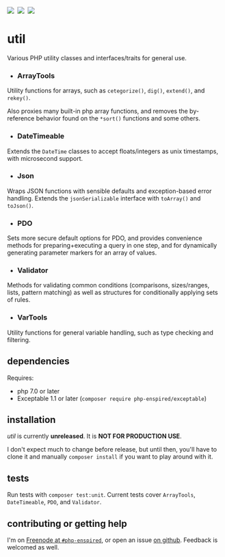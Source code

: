 ![](https://img.shields.io/badge/%E2%9A%A0-unreleased-red.svg?colorA=e05d44&colorB=e05d44)  ![](https://img.shields.io/badge/PHP-7.0-blue.svg?colorB=8892BF)  ![](https://img.shields.io/badge/license-GPL_3.0_only-blue.svg)

util
====

Various PHP utility classes and interfaces/traits for general use.

* ### ArrayTools

Utility functions for arrays, such as `cetegorize()`, `dig()`, `extend()`, and `rekey()`.

Also proxies many built-in php array functions, and removes the by-reference behavior found on the `*sort()` functions and some others.

* ### DateTimeable

Extends the `DateTime` classes to accept floats/integers as unix timestamps, with microsecond support.

* ### Json

Wraps JSON functions with sensible defaults and exception-based error handling.  Extends the `jsonSerializable` interface with `toArray()` and `toJson()`.

* ### PDO

Sets more secure default options for PDO, and provides convenience methods for preparing+executing a query in one step, and for dynamically generating parameter markers for an array of values.

* ### Validator

Methods for validating common conditions (comparisons, sizes/ranges, lists, pattern matching) as well as structures for conditionally applying sets of rules.

* ### VarTools

Utility functions for general variable handling, such as type checking and filtering.

dependencies
------------

Requires:

* php 7.0 or later
* Exceptable 1.1 or later (`composer require php-enspired/exceptable`)

installation
------------

_util_ is currently **unreleased**.  It is **NOT FOR PRODUCTION USE**.

I don't expect much to change before release, but until then, you'll have to clone it and manually `composer install` if you want to play around with it.

tests
-----

Run tests with `composer test:unit`.  Current tests cover `ArrayTools`, `DateTimeable`, `PDO`, and `Validator`.

contributing or getting help
----------------------------

I'm on [Freenode at `#php-enspired`](http://webchat.freenode.net?channels=%23php-enspired&uio=d4), or open an issue [on github](https://github.com/php-enspired/util/issues).  Feedback is welcomed as well.
